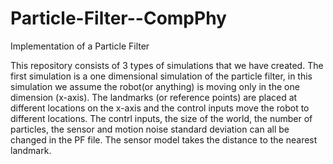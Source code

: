 # Particle-Filter--CompPhy
Implementation of a Particle Filter

This repository consists of 3 types of simulations that we have created. The first simulation is a one dimensional simulation of the particle filter, in this simulation we assume the robot(or anything) is moving only in the one dimension (x-axis). The landmarks (or reference points) are placed at different locations on the x-axis and the control inputs move the robot to different locations. The contrl inputs, the size of the world, the number of particles, the sensor and motion noise standard deviation can all be changed in the PF file. The sensor model takes the distance to the nearest landmark.
